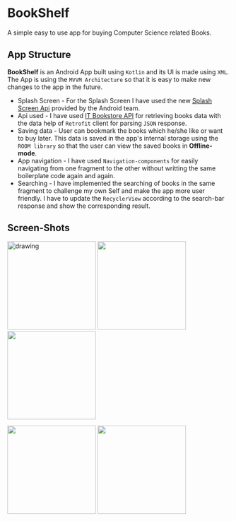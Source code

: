 # BookShelf
A simple easy to use app for buying Computer Science related Books.

## App Structure 

**BookShelf** is an Android App built using `Kotlin` and its UI is made using `XML`. The App is using the `MVVM Architecture` so that it is easy to make new changes to the app in the future.
* Splash Screen - For the Splash Screen I have used the new [Splash Screen Api](https://developer.android.com/develop/ui/views/launch/splash-screen) provided by the Android team.
* Api used - I have used [IT Bookstore API](https://api.itbook.store/) for retrieving books data with the data help of `Retrofit` client for parsing `JSON` response.
* Saving data - User can bookmark the books which he/she like or want to buy later. This data is saved in the app's internal storage using the `ROOM library`
so that the user can view the saved books in **Offline-mode**.
* App navigation - I have used `Navigation-components` for easily navigating from one fragment to the other without writting the same boilerplate code again and again.
* Searching - I have implemented the searching of books in the same fragment to challenge my own Self and make the app more user friendly. I have to update the `RecyclerView` according to the search-bar response and show the corresponding result. 


## Screen-Shots

<img src="https://user-images.githubusercontent.com/107784525/213380361-7ed3f750-a8b7-4aad-8578-385d7f8ca171.png" alt="drawing" style="width:200px"/>   <img src="https://user-images.githubusercontent.com/107784525/213380548-47787b99-18c4-4ea2-95b5-b29b1378ba9f.png" style="width:200px"/>   <img src="https://user-images.githubusercontent.com/107784525/213380692-0dc48dce-d2c6-4b28-b2ee-89a42c535cc7.png" style="width:200px"/>

<img src="https://user-images.githubusercontent.com/107784525/213381028-40b55d02-7893-451d-85be-c5902bd0123a.png" style="width:200px"/>   <img src="https://user-images.githubusercontent.com/107784525/213380819-eb0da7b3-7809-4d0b-bb01-f901b01014f6.png" style="width:200px"/> 












